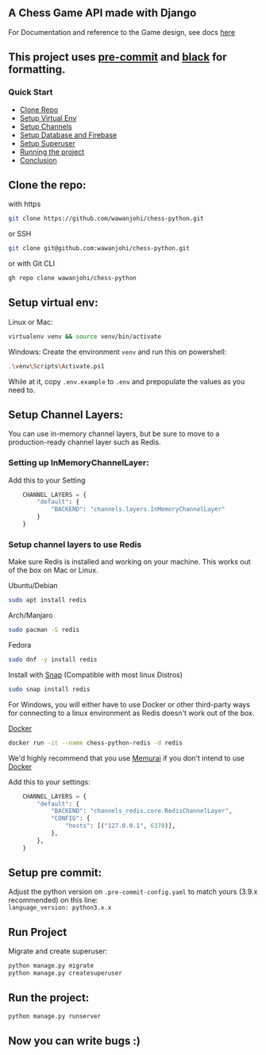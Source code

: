 ## A Chess Game API made with Django



For Documentation and reference to the Game design, see docs [here](https://wawanjohi.github.io/chess-python/)

## This project uses [pre-commit](https://pre-commit.com/) and [black](https://pypi.org/project/black/) for formatting.
### Quick Start
- [Clone Repo](#clone-the-repo)
- [Setup Virtual Env](#setup-virtual-env)
- [Setup Channels](#setup-channels)
- [Setup Database and Firebase](#setup-database-and-firebase)
- [Setup Superuser](#setup-superuser)
- [Running the project](#run-the-project)
- [Conclusion](#sign-up-as-an-organization-now-you-can-write-bugs)






## Clone the repo:
with https
```sh
git clone https://github.com/wawanjohi/chess-python.git
```
or SSH
```sh
git clone git@github.com:wawanjohi/chess-python.git
```
or with Git CLI
```sh
gh repo clone wawanjohi/chess-python
```


## Setup virtual env:
Linux or Mac:
```sh
virtualenv venv && source venv/bin/activate

```

Windows:
Create the environment `venv` and run this on powershell: <br>

```sh
.\venv\Scripts\Activate.ps1
```

While at it, copy `.env.example` to `.env` and prepopulate the values as you need to.

## Setup Channel Layers:

You can use in-memory channel layers, but be sure to move to a production-ready channel layer such as Redis.


### Setting up InMemoryChannelLayer:

Add this to your Setting

```py
    CHANNEL_LAYERS = {
        "default": {
            "BACKEND": "channels.layers.InMemoryChannelLayer"
        }
    }
```

### Setup channel layers to use Redis


Make sure Redis is installed and working on your machine. This works out of the box on Mac or Linux.

Ubuntu/Debian
```sh
sudo apt install redis
```

Arch/Manjaro
```sh
sudo pacman -S redis
```

Fedora
```sh
sudo dnf -y install redis
```

Install with [Snap](https://snapcraft.io/) (Compatible with most linux Distros)
```sh
sudo snap install redis
```

For Windows, you will either have to use Docker or other third-party ways for connecting to a linux environment as Redis doesn't work out of the box.

[Docker](https://www.docker.com/)
```sh
docker run -it --name chess-python-redis -d redis
```

We'd highly recommend that you use [Memurai](https://www.memurai.com/) if you don't intend to use [Docker](https://www.docker.com/)


Add this to your settings:

```py
    CHANNEL_LAYERS = {
        "default": {
            "BACKEND": "channels_redis.core.RedisChannelLayer",
            "CONFIG": {
                "hosts": [("127.0.0.1", 6379)],
            },
        },
    }
```


## Setup pre commit:
Adjust the python version on `.pre-commit-config.yaml` to match yours (3.9.x recommended) on this line: <br>
`language_version: python3.x.x`


## Run Project

Migrate and create superuser: <br>
```sh
python manage.py migrate
python manage.py createsuperuser

```

## Run the project:
```sh
python manage.py runserver
```

## Now you can write bugs :)
